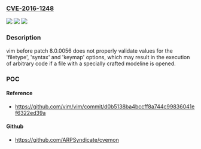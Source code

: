 ### [CVE-2016-1248](https://cve.mitre.org/cgi-bin/cvename.cgi?name=CVE-2016-1248)
![](https://img.shields.io/static/v1?label=Product&message=vim%20before%20patch%208.0.0056&color=blue)
![](https://img.shields.io/static/v1?label=Version&message=vim%20before%20patch%208.0.0056%20&color=brightgreen)
![](https://img.shields.io/static/v1?label=Vulnerability&message=OS%20command%20injection&color=brightgreen)

### Description

vim before patch 8.0.0056 does not properly validate values for the 'filetype', 'syntax' and 'keymap' options, which may result in the execution of arbitrary code if a file with a specially crafted modeline is opened.

### POC

#### Reference
- https://github.com/vim/vim/commit/d0b5138ba4bccff8a744c99836041ef6322ed39a

#### Github
- https://github.com/ARPSyndicate/cvemon

